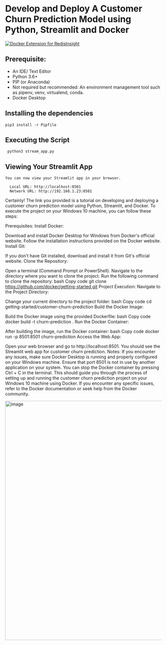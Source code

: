 # Develop and Deploy A Customer Churn Prediction Model using Python, Streamlit and Docker



[![Docker Extension for RedisInsight](http://img.youtube.com/vi/RhRIFjyzIqU/hqdefault.jpg)](https://www.youtube.com/embed/RhRIFjyzIqU)




## Prerequisite:

- An IDE/ Text Editor 
- Python 3.6+ 
- PIP (or Anaconda)
- Not required but recommended: An environment management tool such as pipenv, venv, virtualend, conda.
- Docker Desktop

## Installing the dependencies

```
pip3 install -r Pipfile
```

## Executing the Script

```
 python3 stream_app.py
```

## Viewing Your Streamlit App

```
You can now view your Streamlit app in your browser.

  Local URL: http://localhost:8501
  Network URL: http://192.168.1.23:8501
 ```





Certainly! The link you provided is a tutorial on developing and deploying a customer churn prediction model using Python, Streamlit, and Docker. To execute the project on your Windows 10 machine, you can follow these steps:

Prerequisites:
Install Docker:

Download and install Docker Desktop for Windows from Docker's official website.
Follow the installation instructions provided on the Docker website.
Install Git:

If you don't have Git installed, download and install it from Git's official website.
Clone the Repository:

Open a terminal (Command Prompt or PowerShell).
Navigate to the directory where you want to clone the project.
Run the following command to clone the repository:
bash
Copy code
git clone https://github.com/docker/getting-started.git
Project Execution:
Navigate to the Project Directory:

Change your current directory to the project folder:
bash
Copy code
cd getting-started/customer-churn-prediction
Build the Docker Image:

Build the Docker image using the provided Dockerfile:
bash
Copy code
docker build -t churn-prediction .
Run the Docker Container:

After building the image, run the Docker container:
bash
Copy code
docker run -p 8501:8501 churn-prediction
Access the Web App:

Open your web browser and go to http://localhost:8501.
You should see the Streamlit web app for customer churn prediction.
Notes:
If you encounter any issues, make sure Docker Desktop is running and properly configured on your Windows machine.
Ensure that port 8501 is not in use by another application on your system.
You can stop the Docker container by pressing Ctrl + C in the terminal.
This should guide you through the process of setting up and running the customer churn prediction project on your Windows 10 machine using Docker. If you encounter any specific issues, refer to the Docker documentation or seek help from the Docker community.







<img width="769" alt="image" src="https://user-images.githubusercontent.com/313480/182178628-56770a72-d8fd-4fe8-9d7d-e2cc7b59d731.png">





